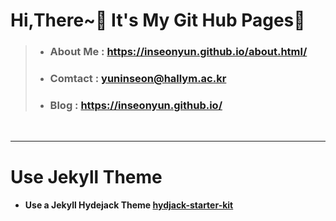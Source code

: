 # Hi,There~👋 It's My Git Hub Pages🚀

> + ### About Me : https://inseonyun.github.io/about.html/
> + ### Comtact : yuninseon@hallym.ac.kr
> + ### Blog : https://inseonyun.github.io/

<br>

---
# Use Jekyll Theme
+ #### Use a Jekyll Hydejack Theme [hydjack-starter-kit](https://github.com/hydecorp/hydejack-starter-kit)
